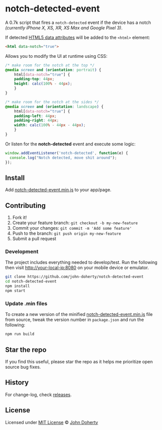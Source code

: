 # notch-detected-event

A 0.7k script that fires a `notch-detected` event if the device has a notch <i>(currently iPhone X, XS, XR, XS Max and Google Pixel 3)</i>.

If detected [HTML5 data attributes](http://html5doctor.com/html5-custom-data-attributes/) will be added to the `<html>` element:

```html
<html data-notch="true">
```

Allows you to modify the UI at runtime using CSS:

```css
/* make room for the notch at the top */
@media screen and (orientation: portrait) {
	html[data-notch="true"] {
    padding-top: 44px;
    height: calc(100% - 44px);
	}
}

/* make room for the notch at the sides */
@media screen and (orientation: landscape) {
	html[data-notch="true"] {
    padding-left: 44px;
    padding-right: 44px;
    width: calc(100% - 44px - 44px);
	}
}
```

Or listen for the **notch-detected** event and execute some logic:

```js
window.addEventListener('notch-detected', function(e) {
  console.log("Notch detected, move shit around");
});
```

## Install

Add [notch-detected-event.min.js](dist/notch-detected-event.min.js) to your app/page.

## Contributing

1. Fork it!
2. Create your feature branch: `git checkout -b my-new-feature`
3. Commit your changes: `git commit -m 'Add some feature'`
4. Push to the branch: `git push origin my-new-feature`
5. Submit a pull request

### Development

The project includes everything needed to develop/test. Run the following then visit [http://your-local-ip:8080](http://localhost:8080) on your mobile device or emulator.

```bash
git clone https://github.com/john-doherty/notch-detected-event
cd notch-detected-event
npm install
npm start
```

### Update .min files

To create a new version of the minified [notch-detected-event.min.js](dist/notch-detected-event.min.js) file from source, tweak the version number in `package.json` and run the following:

```bash
npm run build
```

## Star the repo

If you find this useful, please star the repo as it helps me prioritize open source bug fixes.

## History

For change-log, check [releases](https://github.com/john-doherty/notch-detected-event/releases).

## License

Licensed under [MIT License](LICENSE) &copy; [John Doherty](http://www.johndoherty.info)
